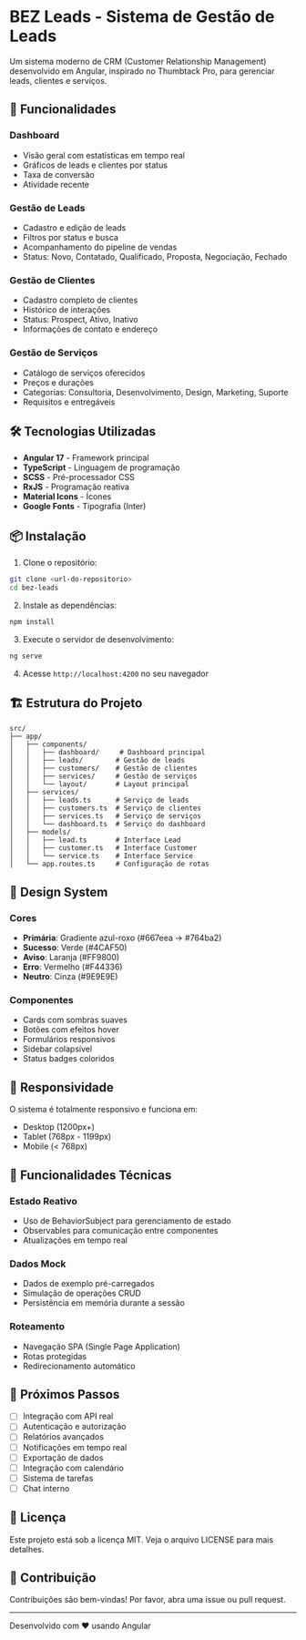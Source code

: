 # BEZ Leads - Sistema de Gestão de Leads

Um sistema moderno de CRM (Customer Relationship Management) desenvolvido em Angular, inspirado no Thumbtack Pro, para gerenciar leads, clientes e serviços.

## 🚀 Funcionalidades

### Dashboard
- Visão geral com estatísticas em tempo real
- Gráficos de leads e clientes por status
- Taxa de conversão
- Atividade recente

### Gestão de Leads
- Cadastro e edição de leads
- Filtros por status e busca
- Acompanhamento do pipeline de vendas
- Status: Novo, Contatado, Qualificado, Proposta, Negociação, Fechado

### Gestão de Clientes
- Cadastro completo de clientes
- Histórico de interações
- Status: Prospect, Ativo, Inativo
- Informações de contato e endereço

### Gestão de Serviços
- Catálogo de serviços oferecidos
- Preços e durações
- Categorias: Consultoria, Desenvolvimento, Design, Marketing, Suporte
- Requisitos e entregáveis

## 🛠️ Tecnologias Utilizadas

- **Angular 17** - Framework principal
- **TypeScript** - Linguagem de programação
- **SCSS** - Pré-processador CSS
- **RxJS** - Programação reativa
- **Material Icons** - Ícones
- **Google Fonts** - Tipografia (Inter)

## 📦 Instalação

1. Clone o repositório:
```bash
git clone <url-do-repositorio>
cd bez-leads
```

2. Instale as dependências:
```bash
npm install
```

3. Execute o servidor de desenvolvimento:
```bash
ng serve
```

4. Acesse `http://localhost:4200` no seu navegador

## 🏗️ Estrutura do Projeto

```
src/
├── app/
│   ├── components/
│   │   ├── dashboard/     # Dashboard principal
│   │   ├── leads/        # Gestão de leads
│   │   ├── customers/    # Gestão de clientes
│   │   ├── services/     # Gestão de serviços
│   │   └── layout/       # Layout principal
│   ├── services/
│   │   ├── leads.ts      # Serviço de leads
│   │   ├── customers.ts  # Serviço de clientes
│   │   ├── services.ts   # Serviço de serviços
│   │   └── dashboard.ts  # Serviço do dashboard
│   ├── models/
│   │   ├── lead.ts       # Interface Lead
│   │   ├── customer.ts   # Interface Customer
│   │   └── service.ts    # Interface Service
│   └── app.routes.ts     # Configuração de rotas
```

## 🎨 Design System

### Cores
- **Primária**: Gradiente azul-roxo (#667eea → #764ba2)
- **Sucesso**: Verde (#4CAF50)
- **Aviso**: Laranja (#FF9800)
- **Erro**: Vermelho (#F44336)
- **Neutro**: Cinza (#9E9E9E)

### Componentes
- Cards com sombras suaves
- Botões com efeitos hover
- Formulários responsivos
- Sidebar colapsível
- Status badges coloridos

## 📱 Responsividade

O sistema é totalmente responsivo e funciona em:
- Desktop (1200px+)
- Tablet (768px - 1199px)
- Mobile (< 768px)

## 🔧 Funcionalidades Técnicas

### Estado Reativo
- Uso de BehaviorSubject para gerenciamento de estado
- Observables para comunicação entre componentes
- Atualizações em tempo real

### Dados Mock
- Dados de exemplo pré-carregados
- Simulação de operações CRUD
- Persistência em memória durante a sessão

### Roteamento
- Navegação SPA (Single Page Application)
- Rotas protegidas
- Redirecionamento automático

## 🚀 Próximos Passos

- [ ] Integração com API real
- [ ] Autenticação e autorização
- [ ] Relatórios avançados
- [ ] Notificações em tempo real
- [ ] Exportação de dados
- [ ] Integração com calendário
- [ ] Sistema de tarefas
- [ ] Chat interno

## 📄 Licença

Este projeto está sob a licença MIT. Veja o arquivo LICENSE para mais detalhes.

## 👥 Contribuição

Contribuições são bem-vindas! Por favor, abra uma issue ou pull request.

---

Desenvolvido com ❤️ usando Angular